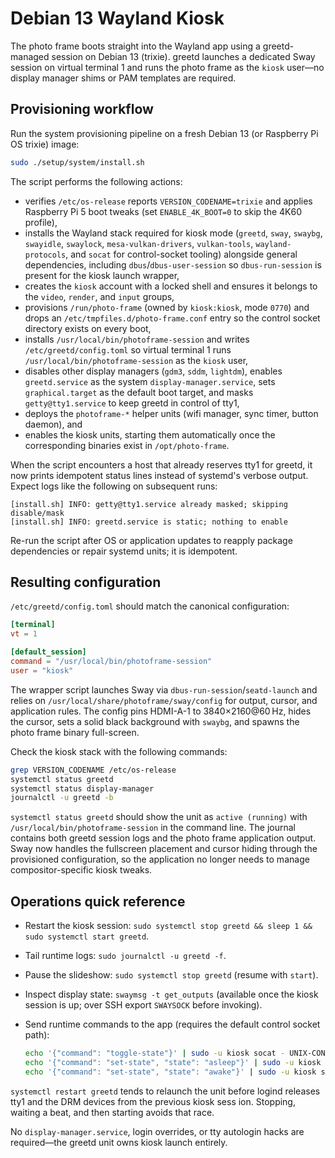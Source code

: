 # Debian 13 Wayland Kiosk

The photo frame boots straight into the Wayland app using a greetd-managed session on Debian 13 (trixie). greetd launches a dedicated Sway session on virtual terminal 1 and runs the photo frame as the `kiosk` user—no display manager shims or PAM templates are required.

## Provisioning workflow

Run the system provisioning pipeline on a fresh Debian 13 (or Raspberry Pi OS trixie) image:

```bash
sudo ./setup/system/install.sh
```

The script performs the following actions:

- verifies `/etc/os-release` reports `VERSION_CODENAME=trixie` and applies Raspberry Pi 5 boot tweaks (set `ENABLE_4K_BOOT=0` to skip the 4K60 profile),
- installs the Wayland stack required for kiosk mode (`greetd`, `sway`, `swaybg`, `swayidle`, `swaylock`, `mesa-vulkan-drivers`, `vulkan-tools`, `wayland-protocols`, and `socat` for control-socket tooling) alongside general dependencies, including `dbus`/`dbus-user-session` so `dbus-run-session` is present for the kiosk launch wrapper,
- creates the `kiosk` account with a locked shell and ensures it belongs to the `video`, `render`, and `input` groups,
- provisions `/run/photo-frame` (owned by `kiosk:kiosk`, mode `0770`) and drops an `/etc/tmpfiles.d/photo-frame.conf` entry so the control socket directory exists on every boot,
- installs `/usr/local/bin/photoframe-session` and writes `/etc/greetd/config.toml` so virtual terminal 1 runs `/usr/local/bin/photoframe-session` as the `kiosk` user,
- disables other display managers (`gdm3`, `sddm`, `lightdm`), enables `greetd.service` as the system `display-manager.service`, sets `graphical.target` as the default boot target, and masks `getty@tty1.service` to keep greetd in control of tty1,
- deploys the `photoframe-*` helper units (wifi manager, sync timer, button daemon), and
- enables the kiosk units, starting them automatically once the corresponding binaries exist in `/opt/photo-frame`.

When the script encounters a host that already reserves tty1 for greetd, it now prints idempotent status lines instead of systemd's verbose output. Expect logs like the following on subsequent runs:

```
[install.sh] INFO: getty@tty1.service already masked; skipping disable/mask
[install.sh] INFO: greetd.service is static; nothing to enable
```

Re-run the script after OS or application updates to reapply package dependencies or repair systemd units; it is idempotent.

## Resulting configuration

`/etc/greetd/config.toml` should match the canonical configuration:

```toml
[terminal]
vt = 1

[default_session]
command = "/usr/local/bin/photoframe-session"
user = "kiosk"
```

The wrapper script launches Sway via `dbus-run-session`/`seatd-launch` and relies on `/usr/local/share/photoframe/sway/config` for output, cursor, and application rules. The config pins HDMI-A-1 to 3840×2160@60 Hz, hides the cursor, sets a solid black background with `swaybg`, and spawns the photo frame binary full-screen.

Check the kiosk stack with the following commands:

```bash
grep VERSION_CODENAME /etc/os-release
systemctl status greetd
systemctl status display-manager
journalctl -u greetd -b
```

`systemctl status greetd` should show the unit as `active (running)` with `/usr/local/bin/photoframe-session` in the command line. The journal contains both greetd session logs and the photo frame application output. Sway now handles the fullscreen placement and cursor hiding through the provisioned configuration, so the application no longer needs to manage compositor-specific kiosk tweaks.

## Operations quick reference

- Restart the kiosk session: `sudo systemctl stop greetd && sleep 1 && sudo systemctl start greetd`.
- Tail runtime logs: `sudo journalctl -u greetd -f`.
- Pause the slideshow: `sudo systemctl stop greetd` (resume with `start`).
- Inspect display state: `swaymsg -t get_outputs` (available once the kiosk session is up; over SSH export `SWAYSOCK` before invoking).
- Send runtime commands to the app (requires the default control socket path):

  ```bash
  echo '{"command": "toggle-state"}' | sudo -u kiosk socat - UNIX-CONNECT:/run/photo-frame/control.sock
  echo '{"command": "set-state", "state": "asleep"}' | sudo -u kiosk socat - UNIX-CONNECT:/run/photo-frame/control.sock
  echo '{"command": "set-state", "state": "awake"}' | sudo -u kiosk socat - UNIX-CONNECT:/run/photo-frame/control.sock
  ```

`systemctl restart greetd` tends to relaunch the unit before logind releases tty1 and the DRM devices from the previous kiosk sess
ion. Stopping, waiting a beat, and then starting avoids that race.

No `display-manager.service`, login overrides, or tty autologin hacks are required—the greetd unit owns kiosk launch entirely.
